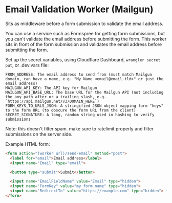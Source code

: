 # Email Validation Worker (Mailgun)

Sits as middleware before a form submission to validate the email address.

You can use a service such as Formspree for getting form submissions, but you can't validate the email address before submitting the form. This worker sits in front of the form submission and validates the email address before submitting the form.

Set up the secret variables, using Cloudflare Dashboard, `wrangler secret put`, or .dev.vars file:

```
FROM_ADDRESS: The email address to send from (must match Mailgun domain, can have a name, e.g. "My Name <email@email.tld>" or just the email address)
MAILGUN_API_KEY: The API key for Mailgun
MAILGUN_API_BASE_URL: The base URL for the Mailgun API (not including the any path after or a trailing slash, e.g. `https://api.mailgun.net/v3/DOMAIN_HERE`)
FORM_KEYS_TO_URLS_JSON: A stringified JSON object mapping form "keys" to the form URL (to obscure the form URL from the client)
SECRET_SIGNATURE: A long, random string used in hashing to verify submissions
```

Note: this doesn't filter spam. make sure to ratelimit properly and filter submissions on the server side.

Example HTML form:

```html
<form action="(worker url)/send-email" method="post">
  <label for="email">Email address</label>
  <input name="Email" type="email">

  <button type="submit">Submit</button>

  <input name="EmailFieldName" value="Email" type="hidden">
  <input name="FormKey" value="my form name" type="hidden">
  <input name="RedirectTo" value="https://example.com" type="hidden"> <!-- optional -->
</form>
```
